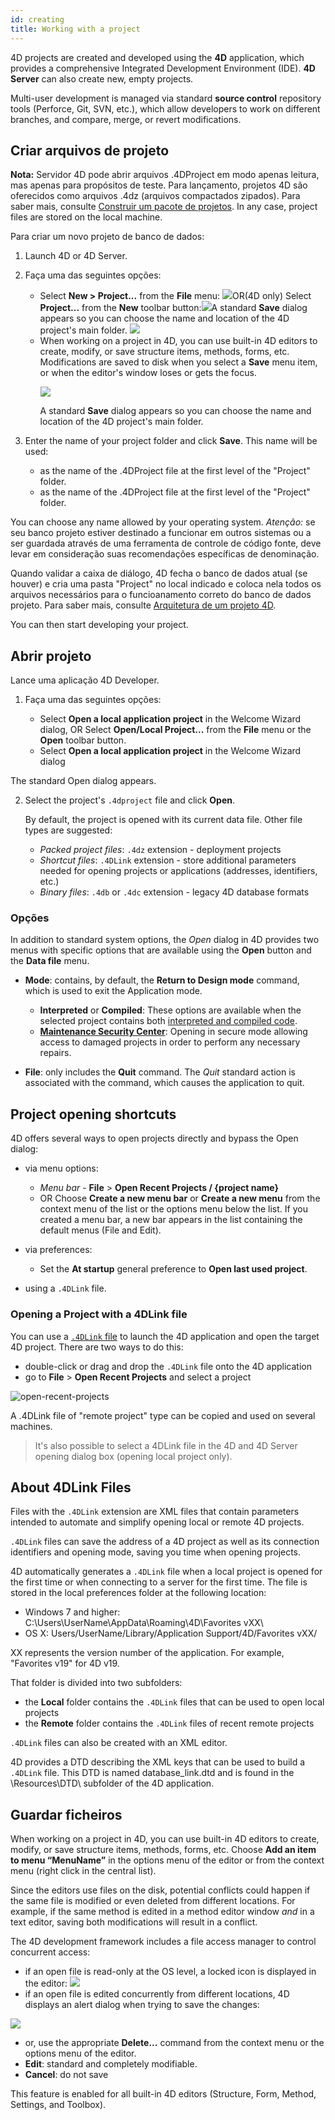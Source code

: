 ```yaml
---
id: creating
title: Working with a project
---
```


4D projects are created and developed using the **4D** application, which provides a comprehensive Integrated Development Environment (IDE). **4D Server** can also create new, empty projects.

Multi-user development is managed via standard **source control** repository tools (Perforce, Git, SVN, etc.), which allow developers to work on different branches, and compare, merge, or revert modifications.

## Criar arquivos de projeto

**Nota:** Servidor 4D pode abrir arquivos .4DProject em modo apenas leitura, mas apenas para propósitos de teste. Para lançamento, projetos 4D são oferecidos como arquivos .4dz (arquivos compactados zipados). Para saber mais, consulte [Construir um pacote de projetos](building.md). In any case, project files are stored on the local machine.

Para criar um novo projeto de banco de dados:

1. Launch 4D or 4D Server.
2. Faça uma das seguintes opções:
    * Select **New > Project...** from the **File** menu: ![](../assets/en/getStart/projectCreate1.png)OR(4D only) Select **Project...** from the **New** toolbar button:![](../assets/en/getStart/projectCreate2.png)A standard **Save** dialog appears so you can choose the name and location of the 4D project's main folder. ![](../assets/en/getStart/projectCreate1.png)
    * When working on a project in 4D, you can use built-in 4D editors to create, modify, or save structure items, methods, forms, etc. Modifications are saved to disk when you select a **Save** menu item, or when the editor's window loses or gets the focus.<p>![](../assets/en/getStart/projectCreate2.png)</p>A standard **Save** dialog appears so you can choose the name and location of the 4D project's main folder.

3. Enter the name of your project folder and click **Save**. This name will be used:

    * as the name of the .4DProject file at the first level of the "Project" folder.
    * as the name of the .4DProject file at the first level of the "Project" folder.

 You can choose any name allowed by your operating system. *Atenção:* se seu banco projeto estiver destinado a funcionar em outros sistemas ou a ser guardada através de uma ferramenta de controle de código fonte, deve levar em consideração suas recomendações específicas de denominação.

Quando validar a caixa de diálogo, 4D fecha o banco de dados atual (se houver) e cria uma pasta "Project" no local indicado e coloca nela todos os arquivos necessários para o funcioanamento correto do banco de dados projeto. Para saber mais, consulte [Arquitetura de um projeto 4D](Project/architecture.md).

You can then start developing your project.

## Abrir projeto

Lance uma aplicação 4D Developer.

1. Faça uma das seguintes opções:

    * Select **Open a local application project** in the Welcome Wizard dialog, OR Select **Open/Local Project...** from the **File** menu or the **Open** toolbar button.
    * Select **Open a local application project** in the Welcome Wizard dialog

The standard Open dialog appears.

2. Select the project's `.4dproject` file and click **Open**.

    By default, the project is opened with its current data file. Other file types are suggested:

    * *Packed project files*: `.4dz` extension  - deployment projects
    * *Shortcut files*: `.4DLink` extension - store additional parameters needed for opening projects or applications (addresses, identifiers, etc.)
    * *Binary files*: `.4db` or `.4dc` extension - legacy 4D database formats

### Opções

In addition to standard system options, the *Open* dialog in 4D provides two menus with specific options that are available using the **Open** button and the **Data file** menu.

* **Mode**: contains, by default, the **Return to Design mode** command, which is used to exit the Application mode.
  * **Interpreted** or **Compiled**: These options are available when the selected project contains both [interpreted and compiled code](Concepts/interpreted.md).
  * **[Maintenance Security Center](MSC/overview.md)**: Opening in secure mode allowing access to damaged projects in order to perform any necessary repairs.

* **File**: only includes the **Quit** command. The *Quit* standard action is associated with the command, which causes the application to quit.

## Project opening shortcuts

4D offers several ways to open projects directly and bypass the Open dialog:

* via menu options:
  * *Menu bar* - **File** > **Open Recent Projects / {project name}**
  * OR Choose **Create a new menu bar** or **Create a new menu** from the context menu of the list or the options menu below the list. If you created a menu bar, a new bar appears in the list containing the default menus (File and Edit).

* via preferences:
  * Set the **At startup** general preference to **Open last used project**.

* using a `.4DLink` file.

### Opening a Project with a 4DLink file

You can use a [`.4DLink` file](#about-4DLink-files) to launch the 4D application and open the target 4D project. There are two ways to do this:

* double-click or drag and drop the `.4DLink` file onto the 4D application
* go to **File** > **Open Recent Projects** and select a project

![open-recent-projects](../assets/en/Project/4Dlinkfiles.png)

A .4DLink file of "remote project" type can be copied and used on several machines.
> It's also possible to select a 4DLink file in the 4D and 4D Server opening dialog box (opening local project only).

## About 4DLink Files

Files with the `.4DLink` extension are XML files that contain parameters intended to automate and simplify opening local or remote 4D projects.

`.4DLink` files can save the address of a 4D project as well as its connection identifiers and opening mode, saving you time when opening projects.

4D automatically generates a `.4DLink` file when a local project is opened for the first time or when connecting to a server for the first time. The file is stored in the local preferences folder at the following location:

* Windows 7 and higher: C:\Users\UserName\AppData\Roaming\4D\Favorites vXX\
* OS X: Users/UserName/Library/Application Support/4D/Favorites vXX/

XX represents the version number of the application. For example, "Favorites v19" for 4D v19.

That folder is divided into two subfolders:

* the **Local** folder contains the `.4DLink` files that can be used to open local projects
* the **Remote** folder contains the `.4DLink` files of recent remote projects

`.4DLink` files can also be created with an XML editor.

4D provides a DTD describing the XML keys that can be used to build a `.4DLink` file. This DTD is named database_link.dtd and is found in the \Resources\DTD\ subfolder of the 4D application.

## Guardar ficheiros

When working on a project in 4D, you can use built-in 4D editors to create, modify, or save structure items, methods, forms, etc. Choose **Add an item to menu “MenuName”** in the options menu of the editor or from the context menu (right click in the central list).

Since the editors use files on the disk, potential conflicts could happen if the same file is modified or even deleted from different locations. For example, if the same method is edited in a method editor window *and* in a text editor, saving both modifications will result in a conflict.

The 4D development framework includes a file access manager to control concurrent access:

* if an open file is read-only at the OS level, a locked icon is displayed in the editor: ![](../assets/en/Project/lockicon.png)
* if an open file is edited concurrently from different locations, 4D displays an alert dialog when trying to save the changes:

![](../assets/en/Project/projectReload.png)

* or, use the appropriate **Delete...**  command from the context menu or the options menu of the editor.
* **Edit**: standard and completely modifiable.
* **Cancel**: do not save

This feature is enabled for all built-in 4D editors (Structure, Form, Method, Settings, and Toolbox).
